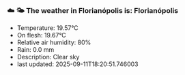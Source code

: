### ☁️ 🌤️  The weather in Florianópolis is: Florianópolis

- Temperature: 19.57°C
- On flesh: 19.67°C
- Relative air humidity: 80%
- Rain: 0.0 mm
- Description: Clear sky
- last updated: 2025-09-11T18:20:51.746003
